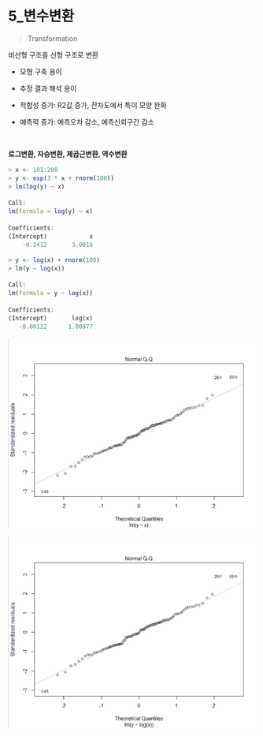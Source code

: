 # 5_변수변환

> Transformation

비선형 구조를 선형 구조로 변환

- 모형 구축 용이
- 추정 결과 해석 용이

- 적합성 증가: R2값 증가, 잔차도에서 특이 모양 완화
- 예측력 증가: 예측오차 감소, 예측신뢰구간 감소

<br>

**로그변환, 자승변환, 제곱근변환, 역수변환**

```r
> x <- 101:200
> y <- exp(3 * x + rnorm(100))
> lm(log(y) ~ x)

Call:
lm(formula = log(y) ~ x)

Coefficients:
(Intercept)            x  
    -0.2412       3.0016  
```

```r
> y <- log(x) + rnorm(100)
> lm(y ~ log(x))

Call:
lm(formula = y ~ log(x))

Coefficients:
(Intercept)       log(x)  
   -0.00122      1.00877  
```

![image-20210707173324258](5_변수변환.assets/image-20210707173324258.png)

![image-20210707173255173](5_변수변환.assets/image-20210707173255173.png)

